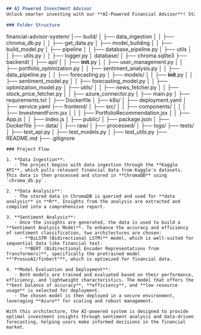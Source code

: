 ```markdown
## AI Powered Investment Advisor
Unlock smarter investing with our **AI-Powered Financial Advisor**! Stay ahead of the market with real-time news analysis, stock updates, and expert recommendations tailored to your goals. From **forecasting future trends** to optimizing your portfolio across stocks, mutual funds, gold, and more, our cutting-edge system delivers the best strategies for your unique needs. Powered by **advanced AI and attention models**, it simplifies complex decisions while maximizing returns. With an intuitive interface and secure deployment on **Azure**, investing has never been this easy or efficient. Start today and take control of your financial future—your perfect portfolio is just a click away!

### Folder Structure

```
financial-advisor-system/
│── build/
│    ├── data_ingestion
│    │   ├── chroma_db.py
│    │   ├── get_data.py
│    ├── model_building
│    │   ├── build_model.py
│    ├── pipeline
│    │   ├── database_pipeline.py
│    ├── utils
│    │   ├── utils.py
│    │   ├── logger.py
│   database/
│       ├── chroma.sqlite3
├── backend/
│   ├── api/
│   │   ├── __init__.py
│   │   ├── user_management.py
│   │   ├── portfolio_optimization.py
│   │   ├── sentiment_analysis.py
│   │   ├── data_pipeline.py
│   │   ├── forecasting.py
│   ├── models/
│   │   ├── __init__.py
│   │   ├── sentiment_model.py
│   │   ├── forecasting_model.py
│   │   ├── optimization_model.py
│   ├── utils/
│   │   ├── news_fetcher.py
│   │   ├── stock_price_fetcher.py
│   │   ├── azure_connector.py
│   ├── main.py
│   ├── requirements.txt
│   ├── Dockerfile
│   ├── k8s/
│       ├── deployment.yaml
│       ├── service.yaml
├── frontend/
│   ├── src/
│   │   ├── components/
│   │   │   ├── InvestmentForm.jsx
│   │   │   ├── PortfolioRecommendation.jsx
│   │   ├── App.js
│   │   ├── index.js
│   ├── public/
│   ├── package.json
│   ├── Dockerfile
├── data/
│   ├── raw/
│   ├── processed/
│   ├── logs/
├── tests/
│   ├── test_api.py
│   ├── test_models.py
│   ├── test_utils.py
├── README.md
├── .gitignore
```
### Project Flow

1. **Data Ingestion**:
   - The project begins with data ingestion through the **Kaggle API**, which pulls relevant financial data from Kaggle's datasets. This data is then processed and stored in **ChromaDB** using `chroma_db.py`.
   
2. **Data Analysis**:
   - The stored data in ChromaDB is queried and used for **data analysis** in **R**. Insights from the analysis are extracted and compiled into a comprehensive report.
   
3. **Sentiment Analysis**:
   - Once the insights are generated, the data is used to build a **Sentiment Analysis Model**. To enhance the accuracy and efficiency of sentiment classification, two architectures are chosen:
     - **BiLSTM (Bidirectional LSTM)** model, which is well-suited for sequential data like financial text.
     - **BERT (Bidirectional Encoder Representations from Transformers)**, specifically the pretrained model **"ProsusAI/finbert"**, which is optimized for financial data.
   
4. **Model Evaluation and Deployment**:
   - Both models are trained and evaluated based on their performance, efficiency, and lightweight characteristics. The model that offers the **best balance of accuracy**, **efficiency**, and **low resource usage** is selected for deployment.
   - The chosen model is then deployed in a secure environment, leveraging **Azure** for scaling and robust management.

With this architecture, the AI-powered system is designed to provide optimal investment insights through sentiment analysis and data-driven forecasting, helping users make informed decisions in the financial market.